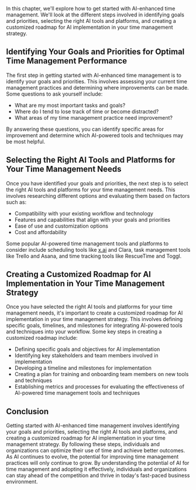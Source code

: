 
In this chapter, we'll explore how to get started with AI-enhanced time management. We'll look at the different steps involved in identifying goals and priorities, selecting the right AI tools and platforms, and creating a customized roadmap for AI implementation in your time management strategy.

Identifying Your Goals and Priorities for Optimal Time Management Performance
-----------------------------------------------------------------------------

The first step in getting started with AI-enhanced time management is to identify your goals and priorities. This involves assessing your current time management practices and determining where improvements can be made. Some questions to ask yourself include:

* What are my most important tasks and goals?
* Where do I tend to lose track of time or become distracted?
* What areas of my time management practice need improvement?

By answering these questions, you can identify specific areas for improvement and determine which AI-powered tools and techniques may be most helpful.

Selecting the Right AI Tools and Platforms for Your Time Management Needs
-------------------------------------------------------------------------

Once you have identified your goals and priorities, the next step is to select the right AI tools and platforms for your time management needs. This involves researching different options and evaluating them based on factors such as:

* Compatibility with your existing workflow and technology
* Features and capabilities that align with your goals and priorities
* Ease of use and customization options
* Cost and affordability

Some popular AI-powered time management tools and platforms to consider include scheduling tools like [x.ai](http://x.ai) and Clara, task management tools like Trello and Asana, and time tracking tools like RescueTime and Toggl.

Creating a Customized Roadmap for AI Implementation in Your Time Management Strategy
------------------------------------------------------------------------------------

Once you have selected the right AI tools and platforms for your time management needs, it's important to create a customized roadmap for AI implementation in your time management strategy. This involves defining specific goals, timelines, and milestones for integrating AI-powered tools and techniques into your workflow. Some key steps in creating a customized roadmap include:

* Defining specific goals and objectives for AI implementation
* Identifying key stakeholders and team members involved in implementation
* Developing a timeline and milestones for implementation
* Creating a plan for training and onboarding team members on new tools and techniques
* Establishing metrics and processes for evaluating the effectiveness of AI-powered time management tools and techniques

Conclusion
----------

Getting started with AI-enhanced time management involves identifying your goals and priorities, selecting the right AI tools and platforms, and creating a customized roadmap for AI implementation in your time management strategy. By following these steps, individuals and organizations can optimize their use of time and achieve better outcomes. As AI continues to evolve, the potential for improving time management practices will only continue to grow. By understanding the potential of AI for time management and adopting it effectively, individuals and organizations can stay ahead of the competition and thrive in today's fast-paced business environment.
